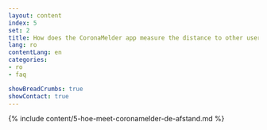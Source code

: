 ```yaml
---
layout: content
index: 5
set: 2
title: How does the CoronaMelder app measure the distance to other users of the app?
lang: ro
contentLang: en
categories:
- ro
- faq

showBreadCrumbs: true
showContact: true
---
```

{% include content/5-hoe-meet-coronamelder-de-afstand.md %}


